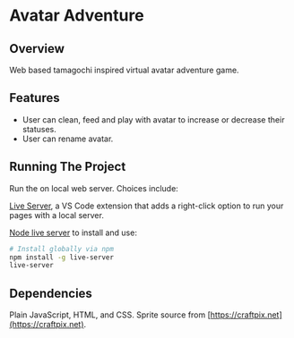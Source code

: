 # Avatar Adventure

## Overview

Web based tamagochi inspired virtual avatar adventure game.
## Features

- User can clean, feed and play with avatar to increase or decrease their statuses.
- User can rename avatar.

## Running The Project

Run the on local web server.
Choices include:

[Live Server](https://marketplace.visualstudio.com/items?itemName=ritwickdey.LiveServer), a VS Code extension that adds a right-click option to run your pages with a local server.

[Node live server](https://www.npmjs.com/package/live-server/v/0.8.0) to install and use: 

```bash
# Install globally via npm
npm install -g live-server
live-server
```

## Dependencies

Plain JavaScript, HTML, and CSS.
Sprite source from [https://craftpix.net](https://craftpix.net).